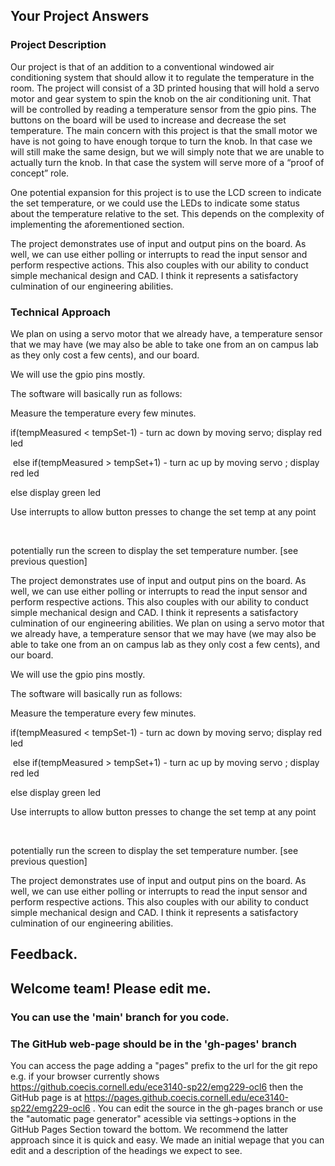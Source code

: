 ## Your Project Answers

### Project Description

Our project is that of an addition to a conventional windowed air conditioning system that should allow it to regulate the temperature in the room. The project will consist of a 3D printed housing that will hold a servo motor and gear system to spin the knob on the air conditioning unit. That will be controlled by reading a temperature sensor from the gpio pins. The buttons on the board will be used to increase and decrease the set temperature. The main concern with this project is that the small motor we have is not going to have enough torque to turn the knob. In that case we will still make the same design, but we will simply note that we are unable to actually turn the knob. In that case the system will serve more of a “proof of concept” role.

One potential expansion for this project is to use the LCD screen to indicate the set temperature, or we could use the LEDs to indicate some status about the temperature relative to the set. This depends on the complexity of implementing the aforementioned section.

The project demonstrates use of input and output pins on the board. As well, we can use either polling or interrupts to read the input sensor and perform respective actions. This also couples with our ability to conduct simple mechanical design and CAD. I think it represents a satisfactory culmination of our engineering abilities.
### Technical Approach

We plan on using a servo motor that we already have, a temperature sensor that we may have (we may also be able to take one from an on campus lab as they only cost a few cents), and our board.

We will use the gpio pins mostly.

The software will basically run as follows:

Measure the temperature every few minutes.

if(tempMeasured < tempSet-1) - turn ac down by moving servo; display red led

 else if(tempMeasured > tempSet+1) - turn ac up by moving servo ; display red led

else display green led

Use interrupts to allow button presses to change the set temp at any point

 

potentially run the screen to display the set temperature number. [see previous question]

The project demonstrates use of input and output pins on the board. As well, we can use either polling or interrupts to read the input sensor and perform respective actions. This also couples with our ability to conduct simple mechanical design and CAD. I think it represents a satisfactory culmination of our engineering abilities.
We plan on using a servo motor that we already have, a temperature sensor that we may have (we may also be able to take one from an on campus lab as they only cost a few cents), and our board.

We will use the gpio pins mostly.

The software will basically run as follows:

Measure the temperature every few minutes.

if(tempMeasured < tempSet-1) - turn ac down by moving servo; display red led

 else if(tempMeasured > tempSet+1) - turn ac up by moving servo ; display red led

else display green led

Use interrupts to allow button presses to change the set temp at any point

 

potentially run the screen to display the set temperature number. [see previous question]

The project demonstrates use of input and output pins on the board. As well, we can use either polling or interrupts to read the input sensor and perform respective actions. This also couples with our ability to conduct simple mechanical design and CAD. I think it represents a satisfactory culmination of our engineering abilities.

## Feedback.

## Welcome team! Please edit me.
### You can use the 'main' branch for you code.
### The GitHub web-page should be in the 'gh-pages' branch
You can access the page adding a "pages" prefix to the url for the git repo e.g. if your browser currently shows https://github.coecis.cornell.edu/ece3140-sp22/emg229-ocl6 then the GitHub page is at https://pages.github.coecis.cornell.edu/ece3140-sp22/emg229-ocl6 . You can edit the source in the gh-pages branch or use the "automatic page generator" acessible via settings->options in the GitHub Pages Section toward the bottom. We recommend the latter approach since it is quick and easy. We made an initial wepage that you can edit and a description of the headings we expect to see.